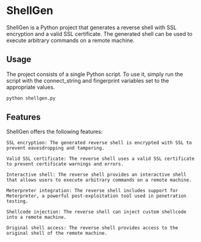 # ShellGen
ShellGen is a Python project that generates a reverse shell with SSL encryption and a valid SSL certificate. The generated shell can be used to execute arbitrary commands on a remote machine.

## Usage
The project consists of a single Python script. To use it, simply run the script with the connect_string and fingerprint variables set to the appropriate values.

``` python
python shellgen.py
```

## Features
ShellGen offers the following features:

    SSL encryption: The generated reverse shell is encrypted with SSL to prevent eavesdropping and tampering.

    Valid SSL certificate: The reverse shell uses a valid SSL certificate to prevent certificate warnings and errors.

    Interactive shell: The reverse shell provides an interactive shell that allows users to execute arbitrary commands on a remote machine.

    Meterpreter integration: The reverse shell includes support for Meterpreter, a powerful post-exploitation tool used in penetration testing.

    Shellcode injection: The reverse shell can inject custom shellcode into a remote machine.

    Original shell access: The reverse shell provides access to the original shell of the remote machine.
